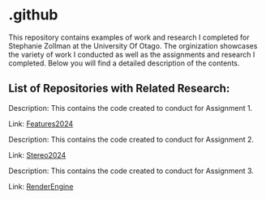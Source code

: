 # .github 
This repository contains examples of work and research I completed for Stephanie Zollman at the University Of Otago. The orginization showcases the variety of work I conducted as well as the assignments and research I completed. Below you will find a detailed description of the contents.

## List of Repositories with Related Research:

Description: This contains the code created to conduct for Assignment 1.

Link: [Features2024](https://github.com/University-Of-Otago-COMP342/Features2024)

Description: This contains the code created to conduct for Assignment 2.

Link: [Stereo2024](https://github.com/University-Of-Otago-COMP342/stereo2024)

Description: This contains the code created to conduct for Assignment 3.

Link: [RenderEngine](https://github.com/University-Of-Otago-COMP342/RenderEngine)
